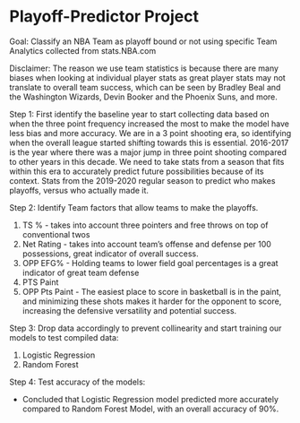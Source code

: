 # Playoff-Predictor Project 

Goal: Classify an NBA Team as playoff bound or not using specific Team Analytics collected from stats.NBA.com

Disclaimer: The reason we use team statistics is because there are many biases when looking at individual player stats as great player stats may not translate to overall team success, which can be seen by Bradley Beal and the Washington Wizards, Devin Booker and the Phoenix Suns, and more.


Step 1: First identify the baseline year to start collecting data based on when the three point frequency increased the most to make the model have less bias and more accuracy.
We are in a 3 point shooting era, so identifying when the overall league started shifting towards this is essential. 2016-2017 is the year where there was a major jump in three point shooting compared to other years in this decade. 
We need to take stats from a season that fits within this era to accurately predict future possibilities because of its context.
Stats from the 2019-2020 regular season to predict who makes playoffs, versus who actually made it.

Step 2: Identify Team factors that allow teams to make the playoffs. 
1) TS %  - takes into account three pointers and free throws on top of conventional twos
2) Net Rating - takes into account team’s offense and defense per 100 possessions, great indicator of overall success.
3) OPP EFG% - Holding teams to lower field goal percentages is a great indicator of great team defense
4) PTS Paint
5) OPP Pts Paint - The easiest place to score in basketball is in the paint, and minimizing these shots makes it harder for the opponent to score, increasing the defensive versatility and potential success. 

Step 3: Drop data accordingly to prevent collinearity and start training our models to test compiled data: 
1) Logistic Regression
2) Random Forest

Step 4: Test accuracy of the models: 
- Concluded that Logistic Regression model predicted more accurately compared to Random Forest Model, with an overall accuracy of 90%.
